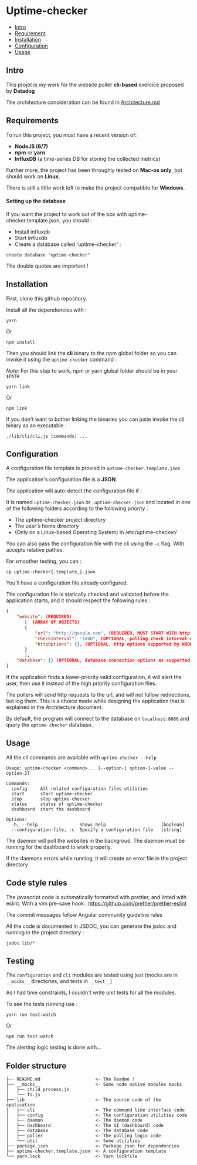 # Uptime-checker

- [Intro](#intro)
- [Requirement](#requirements)
- [Installation](#installation)
- [Configuration](#configuration)
- [Usage](#usage)


Intro
-----

This projet is my work for the website poller **cli-based** exercice proposed by **Datadog**

The architecture consideration can be found in [Architecture.md](Architecture.md)

Requirements
-----------

To run this project, you must have a recent version of: 
- **NodeJS (6/7)** 
- **npm** or **yarn**
- **InfluxDB** (a time-series DB for storing the collected metrics)

Further more, the project has been throughly tested on **Mac-os only**, but should work on **Linux**.

There is still a little work left to make the project compatible for **Windows**.

#### Setting up the database

If you want the project to work out of the box with uptime-checker.template.json, you should :

* Install influxdb
* Start influxdb
* Create a database called 'uptime-checker' :

`create database "uptime-checker"`

The double quotes are important !

Installation
-----------

First, clone this github repository.

Install all the dependencies with : 

```
yarn 
``` 

Or  

```
npm install 
``` 

Then you should link the **cli** binary to the npm global folder so you can invoke it using the `uptime-checker` command :

*Note:* For this step to work, npm or yarn global folder should be in your `$PATH`

``` 
yarn link
```

Or

```
npm link
```

If you don't want to bother linking the binaries you can juste invoke the cli binary as an executable :

`./lib/cli/cli.js [commands] ...`


Configuration
-----------

A configuration file template is provied in `uptime-checker.template.json`

The application's configuration file is a **JSON**.

The application will auto-detect the configuration file if :

It is named `uptime-checker.json` or `.uptime-checker.json` and located in one of the following folders according to the following priority : 
 * The uptime-checker project directory
 * The user's home directory 
 * (Only on a Linux-based Operating System) In /etc/uptime-checker/

 You can also pass the configuration file with the cli using the `-c` flag. With accepts relative pathes.

 For smoother testing, you can :

 `cp uptime-checker{.template,}.json` 

 You'll have a configuration file already configured.

 The configuration file is statically checked and validated before the application starts, and it should respect the following rules :

 ```json 
{
     "website": (REQUIRED)
        [  (ARRAY OF OBJECTS)
        {
            "url": "http://google.com", (REQUIRED, MUST START WITH http OR https)
            "checkInterval": "1000", (OPTIONAL, polling check interval default is 2s)
            "httpOptions": {}, (OPTIONAL, http options supported by NODE http.request)
        }
        ],
     "database": {} (OPTIONAL, database connection options as supported by node-influx)
}
 ``` 

If the application finds a lower-priority valid configuration, it will alert the user, then use it instead of the high priority configuration files.

The pollers will send http requests to the url, and will not follow redirections, but log them. This is a choice made while designing the application that is explained in the Architecture document.

By default, the program will connect to the database on `localhost:8086` and query the `uptime-checker` database.

Usage
-------

All the cli commands are available with `uptime-checker --help`

```
Usage: uptime-checker <command>... [--option-1 option-1-value --option-2]

Commands:
  config     All related configuration files utilities
  start      start uptime-checker
  stop       stop uptime-checker
  status     status of uptime-checker
  dashboard  start the dashboard

Options:
  -h, --help                Shows help                     [boolean]
  --configuration-file, -c  Specify a configuration file   [string]
```

The daemon will poll the websites in the backgroud. The daemon must be running for the dashboard to work properly.

If the daemons errors while running, it will create an error file in the project directory

Code style rules
---------------

The javascript code is automatically formatted with prettier, and linted with eslint.
With a vim pre-save hook : https://github.com/prettier/prettier-eslint

The commit messages follow Angular community guideline rules

All the code is documented in JSDOC, you can generate the jsdoc and running in the project directory :

``` 
jsdoc lib/* 
``` 

Testing
--------

The `configuration` and `cli` modules are tested using jest (mocks are in `__mocks__` directories, and tests in `__test__`)

As I had time constraints, I couldn't write unit tests for all the modules.

To see the tests running use : 

```
yarn run test:watch
```

Or 

``` 
npm run test:watch
```

The alerting logic testing is done with...

Folder structure
----------------

```
├── README.md                     <- The Readme !
├── __mocks__                     <- Some node native modules mocks
│   ├── child_process.js        
│   └── fs.js
├── lib                           <- The source code of the application
│   ├── cli                       <- The command line interface code
│   ├── config                    <- The configuration utilities code
│   ├── daemon                    <- The daemon code
│   ├── dashboard                 <- The UI (dashboard) code
│   ├── database                  <- The database code
│   ├── poller                    <- The polling logic code
│   └── util                      <- Some utilities
├── package.json                  <- Package.json for dependencies
├── uptime-checker.template.json  <- A configuration template
└── yarn.lock                     <- Yarn lockfile
```
